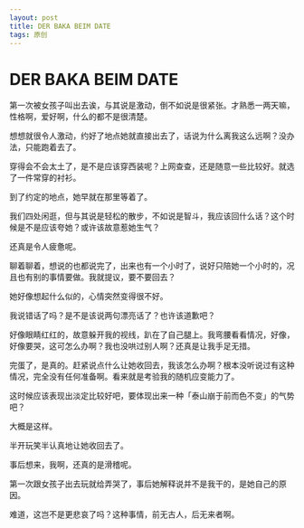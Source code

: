 ```yaml
---
layout: post
title: DER BAKA BEIM DATE
tags: 原创
---
```


# DER BAKA BEIM DATE

第一次被女孩子叫出去诶，与其说是激动，倒不如说是很紧张。才熟悉一两天嘛，性格啊，爱好啊，什么的都不是很清楚。

想想就很令人激动，约好了地点她就直接出去了，话说为什么离我这么远啊？没办法，只能跑着去了。

穿得会不会太土了，是不是应该穿西装呢？上网查查，还是随意一些比较好。就选了一件常穿的衬衫。

到了约定的地点，她早就在那里等着了。

我们四处闲逛，但与其说是轻松的散步，不如说是智斗，我应该回什么话？这个时候是不是应该夸她？或许该故意惹她生气？

还真是令人疲惫呢。

聊着聊着，想说的也都说完了，出来也有一个小时了，说好只陪她一个小时的，况且也有别的事情要做。我就提议，要不要回去？

她好像想起什么似的，心情突然变得很不好。

我说错话了吗？是不是该说两句漂亮话了？也许该道歉吧？

好像眼睛红红的，故意躲开我的视线，趴在了自己腿上。我弯腰看看情况，好像，好像要哭，这可怎么办啊？我也没哄过别人啊？还真是让我手足无措。

完蛋了，是真的。赶紧说点什么让她收回去，我该怎么办啊？根本没听说过有这种情况，完全没有任何准备啊。看来就是考验我的随机应变能力了。

这时候应该表现出淡定比较好吧，要体现出来一种「泰山崩于前而色不变」的气势吧？

大概是这样。

半开玩笑半认真地让她收回去了。

事后想来，我啊，还真的是滑稽呢。

第一次跟女孩子出去玩就给弄哭了，事后她解释说并不是我干的，是她自己的原因。

难道，这岂不是更悲哀了吗？这种事情，前无古人，后无来者啊。
